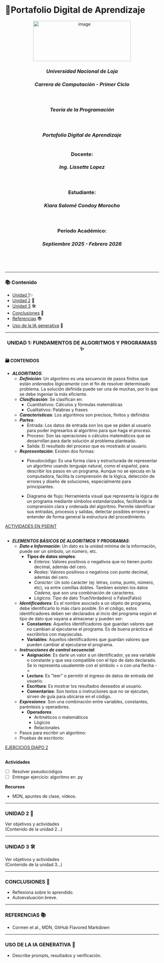 # 💼Portafolio Digital de Aprendizaje

<div align="center"> 
 <img width="320" height="132" alt="image" src="https://github.com/user-attachments/assets/e533f931-15cc-4298-94ed-267c0181a5dd" /> <br>

### ***Universidad Nacional de Loja***
### *__Carrera de Computación - Primer Ciclo__*   <br><br><br>
### *Teoría de la Programación*<br><br><br>
### *Portafolio Digital de Aprendizaje*<br><br>
### **Docente:**
###  _Ing. Lissette Lopez_<br><br><br>
### **Estudiante:**
### _Kiara Salomé Condoy Morocho_<br><br><br>
### Período Académico:
### *Septiembre 2025 - Febrero 2026*
<br><br><br> 
 </div>  
 
---
### 📚 Contenido
- [Unidad 1](https://github.com/kiaracondoy-bit/Portafolio-Digital-de-Aprendizaje-Teor-a-de-la-Programaci-n/edit/main/index.md#unidad-1-fundamentos-de-algoritmos-y-programass-)✨
- [Unidad 2](https://github.com/kiaracondoy-bit/Portafolio-Digital-de-Aprendizaje-Teor-a-de-la-Programaci-n/edit/main/index.md#unidad-2-) 🧠
- [Unidad 3](https://github.com/kiaracondoy-bit/Portafolio-Digital-de-Aprendizaje-Teor-a-de-la-Programaci-n/edit/main/index.md#unidad-3-%EF%B8%8F) 🛠️
- [Conclusiones](https://github.com/kiaracondoy-bit/Portafolio-Digital-de-Aprendizaje-Teor-a-de-la-Programaci-n/edit/main/index.md#conclusiones-) 📝
- [Referencias](https://github.com/kiaracondoy-bit/Portafolio-Digital-de-Aprendizaje-Teor-a-de-la-Programaci-n/edit/main/index.md#referencias-) 📚
- [Uso de la IA generativa](https://github.com/kiaracondoy-bit/Portafolio-Digital-de-Aprendizaje-Teor-a-de-la-Programaci-n/edit/main/index.md#uso-de-la-ia-generativa-) 🤖
---
<div align="center">
 
  ### UNIDAD 1: FUNDAMENTOS DE ALGORITMOS Y PROGRAMASS ✨<br>
</div>

#### 🗃️ CONTENIDOS
- ***ALGORITMOS***:
    * ***Definición***: Un algoritmo es una *secuencia* de pasos finitos que están *ordenados lógicamente* con el fin de resolver determinado problema. La solución definida puede ser una de muchas, por lo que se debe ingeniar la más eficiente.
    * ***Clasificación***: Se clasifican en:
        - Cuantitativos: Cálculos y fórmulas matemáticas
        - Cualitativos: Palabras y frases
    * ***Características***: Los algoritmos son precisos, finitos y definidos
    * ***Partes***:
        - Entrada: Los datos de entrada son los que se piden al usuario para poder ingresarlos al algoritmo para que haga el proceso. 
        - Proceso: Son las operaciones o cálculos matemáticos que se desarrollan para darle solución al problema planteado.
        - Salida: El resultado del proceso que es mostrado al usuario.
    * ***Representación***: Existen dos formas:
        - Pseudocódigo: Es una forma clara y estructurada de representar un algoritmo usando lenguaje natural, como el español, para describir los pasos en un programa. Aunque no se ejecuta en la computadora, facilita la comprensión de la lógica, detección de errores y diseño de soluciones, especialmente para principiantes.
          
        - Diagrama de flujo: Herramienta visual que representa la lógica de un programa mediante símbolos estandarizados, facilitando la comprensión clara y ordenada del algoritmo. Permite identificar sus entradas, procesos y salidas, detectar posibles errores y entender de forma general la estructura del procedimiento.

[ACTIVIDADES EN PSEINT](Unidad1.md) <br><br>

- ***ELEMENTOS BÁSICOS DE ALGORITMOS Y PROGRAMAS***:
    * ***Dato e Información***: Un dato es la unidad mínima de la información, puede ser un símbolo, un número, etc.
      - **Tipos de datos simples**:
          * *Enteros*: Valores positivos o negativos que no tienen punto decimal, además del cero.
          * *Reales*: Valores positivos o negativos con punto decimal, además del cero.
          * *Caracter*: Un solo carácter (ej: letras, coma, punto, número, etc), va entre comillas dobles. Tambien existen los datos *Cadena*, que son una combinación de caracteres.
          * *Lógicos*: Tipo de dato True(Verdadero) o False(Falso)
    * ***Identificadores***: Es el nombre asociado a un objeto de programa, debe identificarlo lo más claro posible. En el código, estos identificadores deben ser declarados al incio del programa según el tipo de dato que vayana a almacenar y pueden ser:
      - **Constantes**: Aquellos identificadores que guardan valores que no cambian al ejecutarse el programa. Es de buena práctica el escribirlos con mayúsculas.
      - **Variables**: Aquellos identificadores que guardan valores que pueden cambiar al ejecutarse el programa.
    * ***Instrucciones de control secuencial***:
      - **Asignación**: Es darle un valor a un identificador, ya sea variable o constante y que sea compatible con el tipo de dato declarado. Se lo representa usualemnte con el símbolo = o con una flecha ->
      - **Lectura**: Es "leer" o permitir el ingreso de datos de entrada del usuario.
      - **Escritura**: Es mostrar los resultados deseados al usuario.
      - **Comentarios**: Son textos o instruciiones que no se ejecutan, sirven de guía para ubicarse en el código.
    * ***Expresiones***: Son una combinación entre variables, constantes, paréntesis y operadores.
      - **Operadores**
          * Aritméticos o matemáticos
          * Lógicos
          * Relacionales
    * Pasos para escribir un algoritmo:
    * Pruebas de escritorio:

[EJERCICIOS DIAPO 2](Unidad1.md) <br><br>


**Actividades**
- [ ] Resolver pseudocódigos
- [ ] Entregar ejercicio: algoritmo en .py

**Recursos**
- MDN, apuntes de clase, vídeos.


---
### UNIDAD 2 🧠
<summary>Ver objetivos y actividades</summary>
(Contenido de la unidad 2...)


---
### UNIDAD 3 🛠️
<summary>Ver objetivos y actividades</summary>
(Contenido de la unidad 3...)


---
### CONCLUSIONES 📝
- Reflexiona sobre lo aprendido.
- Autoevaluación breve.


---
### REFERENCIAS 📚
- Cormen et al., MDN, GitHub Flavored Markdown


---
### USO DE LA IA GENERATIVA 🤖
- Describe prompts, resultados y verificación.

